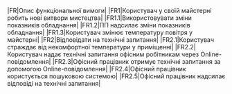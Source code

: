 |FR|Опис функціональної вимоги|
|FR1|Користувач у своїй майстерні робить нові витвори мистецтва|
|FR1.1|Використовувати зміни показників обладнання|
|FR1.2|ПП надсилає зміни показників обладнання|
|FR1.3|Користувач змінює температуру повітря у майстерні|
|FR2|Відповідати на технічні запитання|
|FR2.1|Користувач страждає від некомфортної температури у приміщенні|
|FR2.2|Користувач надає технічні запитання офісним робітникам через Online-повідомлення|
|FR2.3|Офісний працівник отримує технічні запитання за допомогою Online-повідомлення|
|FR2.4|Офісний працівник користується пошуковою системою|
|FR2.5|Офісний працівник надсилає відповіді на технічні запитання|
